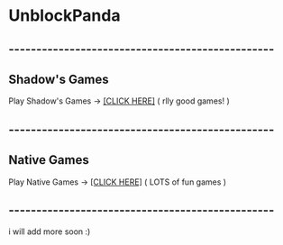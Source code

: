 # UnblockPanda
## ------------------------------------------------
## Shadow's Games
Play Shadow's Games -> [[CLICK HERE]](shadowgmes) ( rlly good games! )
## ------------------------------------------------
## Native Games
Play Native Games -> [[CLICK HERE]](unblockpanda.github.io/nativegames) ( LOTS of fun games )
## ------------------------------------------------
i will add more soon :)

